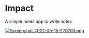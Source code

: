 # Impact
A simple notes app to write notes

[![Screenshot-2022-05-15-220703.png](https://i.postimg.cc/7Z5Z6SYL/Screenshot-2022-05-15-220703.png)](https://postimg.cc/k2dmY6Sr)
